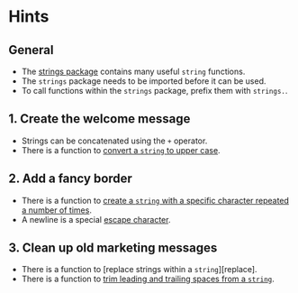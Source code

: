# Hints

## General

- The [strings package][strings-package] contains many useful `string` functions.
- The `strings` package needs to be imported before it can be used.
- To call functions within the `strings` package, prefix them with `strings.`.

## 1. Create the welcome message

- Strings can be concatenated using the `+` operator.
- There is a function to [convert a `string` to upper case][to-upper].

## 2. Add a fancy border

- There is a function to [create a `string` with a specific character repeated a number of times][repeat].
- A newline is a special [escape character][escape-characters].

## 3. Clean up old marketing messages

- There is a function to [replace strings within a `string`][replace].
- There is a function to [trim leading and trailing spaces from a `string`][trim-space].

[strings-package]: https://pkg.go.dev/strings
[to-upper]: https://pkg.go.dev/strings#ToUpper
[repeat]: https://pkg.go.dev/strings#Repeat
[replace-all]: https://pkg.go.dev/strings#ReplaceAll
[trim-space]: https://pkg.go.dev/strings#TrimSpace
[escape-characters]: https://yourbasic.org/golang/multiline-string/#all-escape-characters
